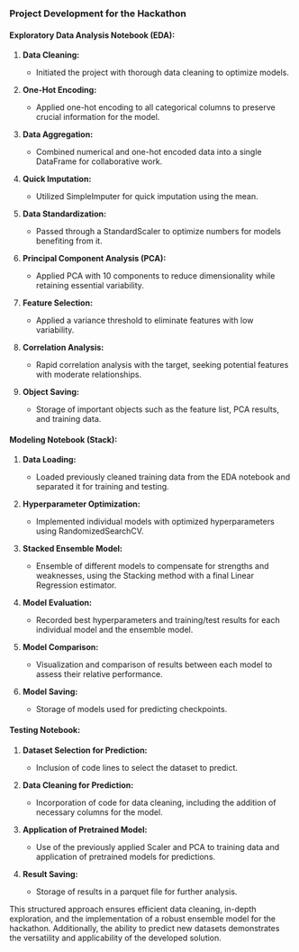 ### Project Development for the Hackathon

#### Exploratory Data Analysis Notebook (EDA):

1. **Data Cleaning:**
   - Initiated the project with thorough data cleaning to optimize models.

2. **One-Hot Encoding:**
   - Applied one-hot encoding to all categorical columns to preserve crucial information for the model.

3. **Data Aggregation:**
   - Combined numerical and one-hot encoded data into a single DataFrame for collaborative work.

4. **Quick Imputation:**
   - Utilized SimpleImputer for quick imputation using the mean.

5. **Data Standardization:**
   - Passed through a StandardScaler to optimize numbers for models benefiting from it.

6. **Principal Component Analysis (PCA):**
   - Applied PCA with 10 components to reduce dimensionality while retaining essential variability.

7. **Feature Selection:**
   - Applied a variance threshold to eliminate features with low variability.

8. **Correlation Analysis:**
   - Rapid correlation analysis with the target, seeking potential features with moderate relationships.

9. **Object Saving:**
   - Storage of important objects such as the feature list, PCA results, and training data.

#### Modeling Notebook (Stack):

1. **Data Loading:**
   - Loaded previously cleaned training data from the EDA notebook and separated it for training and testing.

2. **Hyperparameter Optimization:**
   - Implemented individual models with optimized hyperparameters using RandomizedSearchCV.

3. **Stacked Ensemble Model:**
   - Ensemble of different models to compensate for strengths and weaknesses, using the Stacking method with a final Linear Regression estimator.

4. **Model Evaluation:**
   - Recorded best hyperparameters and training/test results for each individual model and the ensemble model.

5. **Model Comparison:**
   - Visualization and comparison of results between each model to assess their relative performance.

6. **Model Saving:**
   - Storage of models used for predicting checkpoints.

#### Testing Notebook:

1. **Dataset Selection for Prediction:**
   - Inclusion of code lines to select the dataset to predict.

2. **Data Cleaning for Prediction:**
   - Incorporation of code for data cleaning, including the addition of necessary columns for the model.

3. **Application of Pretrained Model:**
   - Use of the previously applied Scaler and PCA to training data and application of pretrained models for predictions.

4. **Result Saving:**
   - Storage of results in a parquet file for further analysis.

This structured approach ensures efficient data cleaning, in-depth exploration, and the implementation of a robust ensemble model for the hackathon. Additionally, the ability to predict new datasets demonstrates the versatility and applicability of the developed solution.